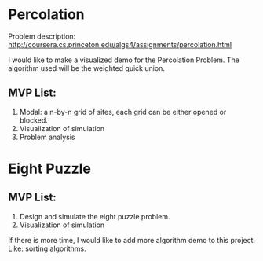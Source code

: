 # Percolation

Problem description: http://coursera.cs.princeton.edu/algs4/assignments/percolation.html

I would like to make a visualized demo for the Percolation Problem. The algorithm used will be the weighted quick union.

## MVP List:
1. Modal: a n-by-n grid of sites, each grid can be either opened or blocked.
2. Visualization of simulation
3. Problem analysis

# Eight Puzzle

## MVP List:
1. Design and simulate the eight puzzle problem.
2. Visualization of simulation


If there is more time, I would like to add more algorithm demo to this project. Like: sorting algorithms.
